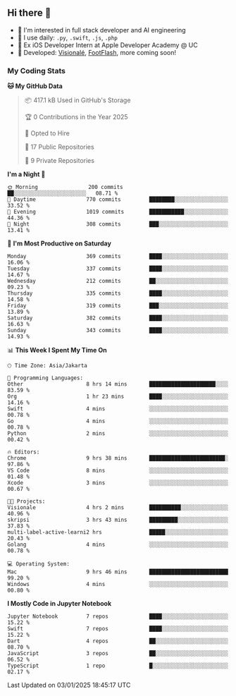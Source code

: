 ## Hi there 👋

- 🤖 I'm interested in full stack developer and AI engineering
- 🌱 I use daily: `.py`, `.swift`, `.js`, `.php`
- 🍎 Ex iOS Developer Intern at Apple Developer Academy @ UC
- 🔨 Developed: [Visionalé](https://apps.apple.com/id/app/visional%C3%A9/id6737191146), [FootFlash](https://apps.apple.com/id/app/footflash/id6550905078), more coming soon!

### My Coding Stats

<!--START_SECTION:waka-->
**🐱 My GitHub Data** 

> 📦 417.1 kB Used in GitHub's Storage 
 > 
> 🏆 0 Contributions in the Year 2025
 > 
> 💼 Opted to Hire
 > 
> 📜 17 Public Repositories 
 > 
> 🔑 9 Private Repositories 
 > 
**I'm a Night 🦉** 

```text
🌞 Morning                200 commits         ██░░░░░░░░░░░░░░░░░░░░░░░   08.71 % 
🌆 Daytime                770 commits         ████████░░░░░░░░░░░░░░░░░   33.52 % 
🌃 Evening                1019 commits        ███████████░░░░░░░░░░░░░░   44.36 % 
🌙 Night                  308 commits         ███░░░░░░░░░░░░░░░░░░░░░░   13.41 % 
```
📅 **I'm Most Productive on Saturday** 

```text
Monday                   369 commits         ████░░░░░░░░░░░░░░░░░░░░░   16.06 % 
Tuesday                  337 commits         ████░░░░░░░░░░░░░░░░░░░░░   14.67 % 
Wednesday                212 commits         ██░░░░░░░░░░░░░░░░░░░░░░░   09.23 % 
Thursday                 335 commits         ████░░░░░░░░░░░░░░░░░░░░░   14.58 % 
Friday                   319 commits         ███░░░░░░░░░░░░░░░░░░░░░░   13.89 % 
Saturday                 382 commits         ████░░░░░░░░░░░░░░░░░░░░░   16.63 % 
Sunday                   343 commits         ████░░░░░░░░░░░░░░░░░░░░░   14.93 % 
```


📊 **This Week I Spent My Time On** 

```text
🕑︎ Time Zone: Asia/Jakarta

💬 Programming Languages: 
Other                    8 hrs 14 mins       █████████████████████░░░░   83.59 % 
Org                      1 hr 23 mins        ████░░░░░░░░░░░░░░░░░░░░░   14.16 % 
Swift                    4 mins              ░░░░░░░░░░░░░░░░░░░░░░░░░   00.78 % 
Go                       4 mins              ░░░░░░░░░░░░░░░░░░░░░░░░░   00.78 % 
Python                   2 mins              ░░░░░░░░░░░░░░░░░░░░░░░░░   00.42 % 

🔥 Editors: 
Chrome                   9 hrs 38 mins       ████████████████████████░   97.86 % 
VS Code                  8 mins              ░░░░░░░░░░░░░░░░░░░░░░░░░   01.48 % 
Xcode                    3 mins              ░░░░░░░░░░░░░░░░░░░░░░░░░   00.67 % 

🐱‍💻 Projects: 
Visionale                4 hrs 2 mins        ██████████░░░░░░░░░░░░░░░   40.96 % 
skripsi                  3 hrs 43 mins       █████████░░░░░░░░░░░░░░░░   37.83 % 
multi-label-active-learni2 hrs               █████░░░░░░░░░░░░░░░░░░░░   20.43 % 
Golang                   4 mins              ░░░░░░░░░░░░░░░░░░░░░░░░░   00.78 % 

💻 Operating System: 
Mac                      9 hrs 46 mins       █████████████████████████   99.20 % 
Windows                  4 mins              ░░░░░░░░░░░░░░░░░░░░░░░░░   00.80 % 
```

**I Mostly Code in Jupyter Notebook** 

```text
Jupyter Notebook         7 repos             ████░░░░░░░░░░░░░░░░░░░░░   15.22 % 
Swift                    7 repos             ████░░░░░░░░░░░░░░░░░░░░░   15.22 % 
Dart                     4 repos             ██░░░░░░░░░░░░░░░░░░░░░░░   08.70 % 
JavaScript               3 repos             ██░░░░░░░░░░░░░░░░░░░░░░░   06.52 % 
TypeScript               1 repo              █░░░░░░░░░░░░░░░░░░░░░░░░   02.17 % 
```




 Last Updated on 03/01/2025 18:45:17 UTC
<!--END_SECTION:waka-->

<!--
**nico-samuelson/nico-samuelson** is a ✨ _special_ ✨ repository because its `README.md` (this file) appears on your GitHub profile.

Here are some ideas to get you started:

- 🔭 I’m currently working on ...
- 🌱 I’m currently learning ...
- 👯 I’m looking to collaborate on ...
- 🤔 I’m looking for help with ...
- 💬 Ask me about ...
- 📫 How to reach me: ...
- 😄 Pronouns: ...
- ⚡ Fun fact: ...
-->
